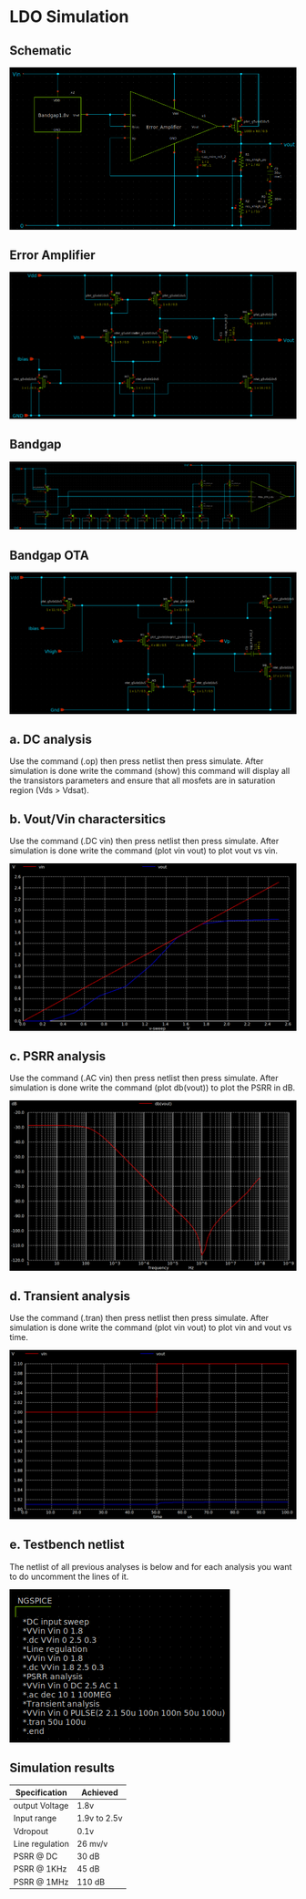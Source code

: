 # LDO Simulation

## Schematic

![Image of LDO schematic](https://github.com/mabrains/Analog_blocks/blob/main/Analog_Blocks/LDO/Images/LDO_Miller_BGR_1.8v/Schematic.png)

## Error Amplifier 

![Image of LDO_Error amplifier](https://github.com/mabrains/Analog_blocks/blob/main/Analog_Blocks/LDO/Images/LDO_Miller_BGR_1.8v/Error_amp_sch.png)

## Bandgap

![Image of LDO_BGR](https://github.com/mabrains/Analog_blocks/blob/main/Analog_Blocks/LDO/Images/LDO_Miller_BGR_1.8v/BGR.png)

## Bandgap OTA

![Image of LDO_BGR_OTA](https://github.com/mabrains/Analog_blocks/blob/main/Analog_Blocks/LDO/Images/LDO_Miller_BGR_1.8v/BGR_OTA.png)

## a. DC analysis

Use the command (.op) then press netlist then press simulate. After simulation is done write the command (show) this command will display all the transistors parameters
and ensure that all mosfets are in saturation region (Vds > Vdsat).

## b. Vout/Vin charactersitics

Use the command (.DC vin) then press netlist then press simulate. After simulation is done write the command (plot vin vout) to plot vout vs vin.

![Image of LDO_Vout_vs_Vin](https://github.com/mabrains/Analog_blocks/blob/main/Analog_Blocks/LDO/Images/LDO_Miller_BGR_1.8v/Vout_Vin.png)

## c. PSRR analysis

Use the command (.AC vin) then press netlist then press simulate. After simulation is done write the command (plot db(vout)) to plot the PSRR in dB.

![Image of LDO_PSRR](https://github.com/mabrains/Analog_blocks/blob/main/Analog_Blocks/LDO/Images/LDO_Miller_BGR_1.8v/PSRR.png)

## d. Transient analysis

Use the command (.tran) then press netlist then press simulate. After simulation is done write the command (plot vin vout) to plot vin and vout vs time.

![Image of LDO_Transient](https://github.com/mabrains/Analog_blocks/blob/main/Analog_Blocks/LDO/Images/LDO_Miller_BGR_1.8v/Transient.png)

## e. Testbench netlist

The netlist of all previous analyses is below and for each analysis you want to do uncomment the lines of it.

![Image of LDO_netlist](https://github.com/mabrains/Analog_blocks/blob/main/Analog_Blocks/LDO/Images/LDO_Miller_BGR_1.8v/TB_netlist.png)

## Simulation results

Specification    | Achieved
-----------------| ---------
output Voltage   | 1.8v
Input range      | 1.9v to 2.5v
Vdropout         | 0.1v
Line regulation  | 26 mv/v
PSRR @ DC        | 30 dB
PSRR @ 1KHz      | 45 dB
PSRR @ 1MHz      | 110 dB
